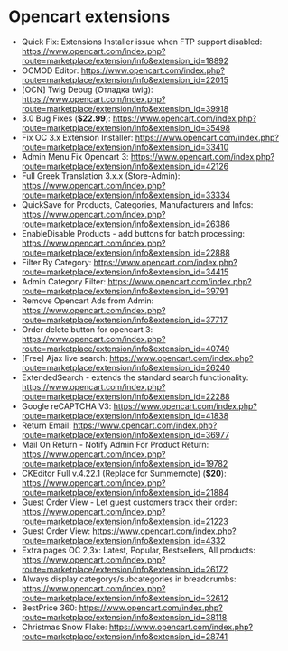 # Opencart extensions

- Quick Fix: Extensions Installer issue when FTP support disabled: https://www.opencart.com/index.php?route=marketplace/extension/info&extension_id=18892
- OCMOD Editor: https://www.opencart.com/index.php?route=marketplace/extension/info&extension_id=22015
- [OCN] Twig Debug (Отладка twig): https://www.opencart.com/index.php?route=marketplace/extension/info&extension_id=39918
- 3.0 Bug Fixes (**$22.99**): https://www.opencart.com/index.php?route=marketplace/extension/info&extension_id=35498
- Fix OC 3.x Extension Installer: https://www.opencart.com/index.php?route=marketplace/extension/info&extension_id=33410
- Admin Menu Fix Opencart 3: https://www.opencart.com/index.php?route=marketplace/extension/info&extension_id=42126
- Full Greek Translation 3.x.x (Store-Admin): https://www.opencart.com/index.php?route=marketplace/extension/info&extension_id=33334
- QuickSave for Products, Categories, Manufacturers and Infos: https://www.opencart.com/index.php?route=marketplace/extension/info&extension_id=26386
- EnableDisable Products - add buttons for batch processing: https://www.opencart.com/index.php?route=marketplace/extension/info&extension_id=22888
- Filter By Category: https://www.opencart.com/index.php?route=marketplace/extension/info&extension_id=34415
- Admin Category Filter: https://www.opencart.com/index.php?route=marketplace/extension/info&extension_id=39791
- Remove Opencart Ads from Admin: https://www.opencart.com/index.php?route=marketplace/extension/info&extension_id=37717
- Order delete button for opencart 3: https://www.opencart.com/index.php?route=marketplace/extension/info&extension_id=40749
- [Free] Ajax live search: https://www.opencart.com/index.php?route=marketplace/extension/info&extension_id=26240
- ExtendedSearch - extends the standard search functionality: https://www.opencart.com/index.php?route=marketplace/extension/info&extension_id=22288
- Google reCAPTCHA V3: https://www.opencart.com/index.php?route=marketplace/extension/info&extension_id=41838
- Return Email: https://www.opencart.com/index.php?route=marketplace/extension/info&extension_id=36977
- Mail On Return - Notify Admin For Product Return: https://www.opencart.com/index.php?route=marketplace/extension/info&extension_id=19782
- CKEditor Full v.4.22.1 (Replace for Summernote) (**$20**): https://www.opencart.com/index.php?route=marketplace/extension/info&extension_id=21884
- Guest Order View - Let guest customers track their order: https://www.opencart.com/index.php?route=marketplace/extension/info&extension_id=21223
- Guest Order View: https://www.opencart.com/index.php?route=marketplace/extension/info&extension_id=4332
- Extra pages OC 2,3x: Latest, Popular, Bestsellers, All products: https://www.opencart.com/index.php?route=marketplace/extension/info&extension_id=26172
- Always display categorys/subcategories in breadcrumbs: https://www.opencart.com/index.php?route=marketplace/extension/info&extension_id=32612
- BestPrice 360: https://www.opencart.com/index.php?route=marketplace/extension/info&extension_id=38118
- Christmas Snow Flake: https://www.opencart.com/index.php?route=marketplace/extension/info&extension_id=28741
